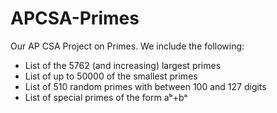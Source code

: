 # APCSA-Primes
Our AP CSA Project on Primes. We include the following:
- List of the 5762 (and increasing) largest primes
- List of up to 50000 of the smallest primes
- List of 510 random primes with between 100 and 127 digits
- List of special primes of the form aᵇ+bᵃ
